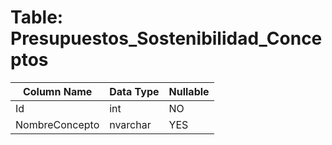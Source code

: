 # Table: Presupuestos_Sostenibilidad_Conceptos

| Column Name | Data Type | Nullable |
|-------------|-----------|----------|
| Id | int | NO |
| NombreConcepto | nvarchar | YES |
